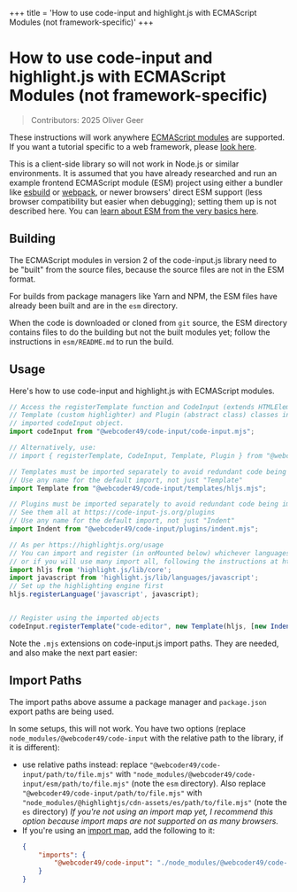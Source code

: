 +++
title = 'How to use code-input and highlight.js with ECMAScript Modules (not framework-specific)'
+++

# How to use code-input and highlight.js with ECMAScript Modules (not framework-specific)

> Contributors: 2025 Oliver Geer

These instructions will work anywhere [ECMAScript modules](https://developer.mozilla.org/en-US/docs/Web/JavaScript/Guide/Modules) are supported. If you want a tutorial specific to a web framework, please [look here](..).

This is a client-side library so will not work in Node.js or similar environments. It is assumed that you have already researched and run an example frontend ECMAScript module (ESM) project using either a bundler like [esbuild](https://esbuild.github.io/) or [webpack](https://webpack.js.org), or newer browsers' direct ESM support (less browser compatibility but easier when debugging); setting them up is not described here. You can [learn about ESM from the very basics here](https://developer.mozilla.org/en-US/docs/Web/JavaScript/Guide/Modules).

## Building

The ECMAScript modules in version 2 of the code-input.js library need to be "built" from the source files, because the source files are not in the ESM format.

For builds from package managers like Yarn and NPM, the ESM files have already been built and are in the `esm` directory.

When the code is downloaded or cloned from `git` source, the ESM directory contains files to do the building but not the built modules yet; follow the instructions in `esm/README.md` to run the build.

## Usage

Here's how to use code-input and highlight.js with ECMAScript modules.

```javascript
// Access the registerTemplate function and CodeInput (extends HTMLElement),
// Template (custom highlighter) and Plugin (abstract class) classes inside the 
// imported codeInput object.
import codeInput from "@webcoder49/code-input/code-input.mjs";

// Alternatively, use:
// import { registerTemplate, CodeInput, Template, Plugin } from "@webcoder49/code-input/code-input.mjs"

// Templates must be imported separately to avoid redundant code being imported
// Use any name for the default import, not just "Template"
import Template from "@webcoder49/code-input/templates/hljs.mjs";

// Plugins must be imported separately to avoid redundant code being imported
// See them all at https://code-input-js.org/plugins
// Use any name for the default import, not just "Indent"
import Indent from "@webcoder49/code-input/plugins/indent.mjs";

// As per https://highlightjs.org/usage
// You can import and register (in onMounted below) whichever languages you will use,
// or if you will use many import all, following the instructions at https://highlightjs.org/#usage.
import hljs from 'highlight.js/lib/core';
import javascript from 'highlight.js/lib/languages/javascript';
// Set up the highlighting engine first
hljs.registerLanguage('javascript', javascript);


// Register using the imported objects
codeInput.registerTemplate("code-editor", new Template(hljs, [new Indent()]));
```

Note the `.mjs` extensions on code-input.js import paths. They are needed, and also make the next part easier:

## Import Paths

The import paths above assume a package manager and `package.json` export paths are being used.

In some setups, this will not work. You have two options (replace `node_modules/@webcoder49/code-input` with the relative path to the library, if it is different):
* use relative paths instead: replace `"@webcoder49/code-input/path/to/file.mjs"` with `"node_modules/@webcoder49/code-input/esm/path/to/file.mjs"` (note the `esm` directory). Also replace `"@webcoder49/code-input/path/to/file.mjs"` with `"node_modules/@highlightjs/cdn-assets/es/path/to/file.mjs"` (note the `es` directory) *If you're not using an import map yet, I recommend this option because import maps are not supported on as many browsers.*
* If you're using an [import map](https://developer.mozilla.org/en-US/docs/Web/JavaScript/Guide/Modules#importing_modules_using_import_maps), add the following to it:
  ```json
  {
      "imports": {
          "@webcoder49/code-input": "./node_modules/@webcoder49/code-input/esm/",
      }
  }
  ```
